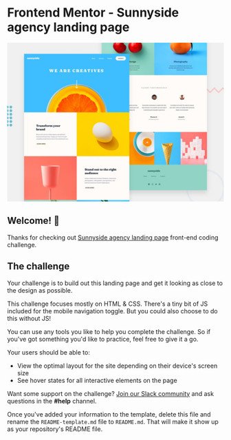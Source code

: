 # Frontend Mentor - Sunnyside agency landing page

![Design preview for the Sunnyside agency landing page coding challenge](./design/desktop-preview.jpg)

## Welcome! 👋

Thanks for checking out [Sunnyside agency landing page](https://sunnyside-agency-challenge.vercel.app) front-end coding challenge.

## The challenge

Your challenge is to build out this landing page and get it looking as close to the design as possible.

This challenge focuses mostly on HTML & CSS. There's a tiny bit of JS included for the mobile navigation toggle. But you could also choose to do this without JS!

You can use any tools you like to help you complete the challenge. So if you've got something you'd like to practice, feel free to give it a go.

Your users should be able to:

- View the optimal layout for the site depending on their device's screen size
- See hover states for all interactive elements on the page

Want some support on the challenge? [Join our Slack community](https://www.frontendmentor.io/slack) and ask questions in the **#help** channel.

Once you've added your information to the template, delete this file and rename the `README-template.md` file to `README.md`. That will make it show up as your repository's README file.

